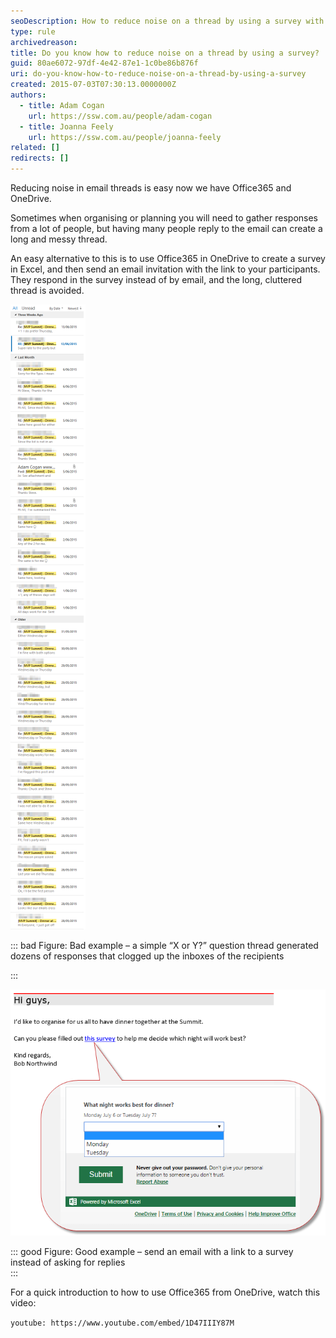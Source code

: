 ```yaml
---
seoDescription: How to reduce noise on a thread by using a survey with Office365 and OneDrive.
type: rule
archivedreason:
title: Do you know how to reduce noise on a thread by using a survey?
guid: 80ae6072-97df-4e42-87e1-1c0be86b876f
uri: do-you-know-how-to-reduce-noise-on-a-thread-by-using-a-survey
created: 2015-07-03T07:30:13.0000000Z
authors:
  - title: Adam Cogan
    url: https://ssw.com.au/people/adam-cogan
  - title: Joanna Feely
    url: https://ssw.com.au/people/joanna-feely
related: []
redirects: []
---
```


Reducing noise in email threads is easy now we have Office365 and OneDrive.

<!--endintro-->

Sometimes when organising or planning you will need to gather responses from a lot of people, but having many people reply to the email can create a long and messy thread.

An easy alternative to this is to use Office365 in OneDrive to create a survey in Excel, and then send an email invitation with the link to your participants. They respond in the survey instead of by email, and the long, cluttered thread is avoided.

![](Bad-Example-too-many-emails.png)

::: bad
Figure: Bad example – a simple “X or Y?” question thread generated dozens of responses that clogged up the inboxes of the recipients

:::

![](Good-Example-Invite-to-Survey.png)

::: good
Figure: Good example – send an email with a link to a survey instead of asking for replies  
:::

For a quick introduction to how to use Office365 from OneDrive, watch this video:

`youtube: https://www.youtube.com/embed/1D47IIIY87M`
